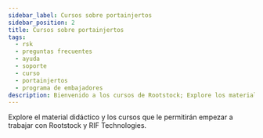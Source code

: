 ```yaml
---
sidebar_label: Cursos sobre portainjertos
sidebar_position: 2
title: Cursos sobre portainjertos
tags:
  - rsk
  - preguntas frecuentes
  - ayuda
  - soporte
  - curso
  - portainjertos
  - programa de embajadores
description: Bienvenido a los cursos de Rootstock; Explore los materiales de aprendizaje y los cursos que le permitirán iniciarse en la construcción con Rootstock y RIF Technologies.
---
```


Explore el material didáctico y los cursos que le permitirán empezar a trabajar con Rootstock y RIF Technologies.

<Card
image="/img/courses/welcome.jpg"
title="Curso de desarrollador de blockchain de Rootstock"
description="Aprenda a escribir, probar, asegurar, desplegar y verificar contratos inteligentes en la red de blockchain de Rootstock."
link="https://rsk.thinkific.com/courses/blockchain-developer/"
/>

<br></br>

<Card
image="/img/courses/user-course-modules/welcome.jpg"
title="Curso para usuarios de Rootstock"
description="Aprenda a utilizar e interactuar con la red de blockchain Rootstock."
link="https://rsk.thinkific.com/courses/blockchain-user"
/>
